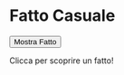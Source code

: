 <!DOCTYPE html>
<html lang="it">
<head>
  <meta charset="UTF-8">
  <title>Fatti Casuali</title>
</head>
<body>

  <h1>Fatto Casuale</h1>
  <button onclick="mostraFatto()">Mostra Fatto</button>
  <p id="fatto">Clicca per scoprire un fatto!</p>

  <script>
    const fatti = [
      "Le zebre sono nere con strisce bianche.",

"Gli squali non hanno ossa, ma cartilagine.",

"Il cervello umano è composto per il 75% di acqua.",

"I canguri non possono camminare all'indietro.",

"Un giorno su Venere è più lungo di un anno su Venere.",

"L'olio di oliva è stato utilizzato per scopi medicinali fin dall'antichità.",

"La Terra non è una sfera perfetta, ma una forma oblunga.",

"Gli scimpanzé condividono il 98% del loro DNA con gli esseri umani.",

"I pinguini sono monogami e formano coppie per tutta la vita.",

"I coccodrilli non possono sporgere la lingua.",

"Il miele è l'unico alimento che non va mai a male, anche dopo migliaia di anni.",
    ];

    function mostraFatto() {
      const indice = Math.floor(Math.random() * fatti.length);
      document.getElementById("fatto").innerText = fatti[indice];
    }
  </script>

</body>
</html>
